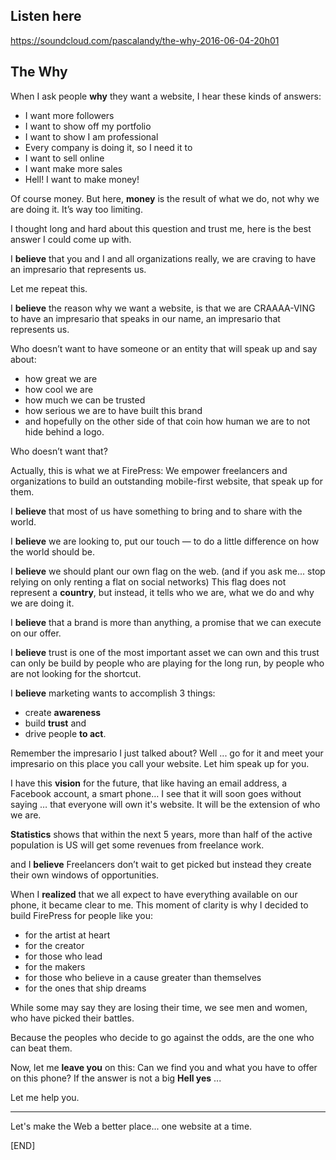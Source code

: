 ## Listen here
https://soundcloud.com/pascalandy/the-why-2016-06-04-20h01

## The Why

When I ask people **why** they want a website, I hear these kinds of answers:
- I want more followers
- I want to show off my portfolio
- I want to show I am professional 
- Every company is doing it, so I need it to
- I want to sell online
- I want make more sales
- Hell! I want to make money!

Of course money. But here, **money** is the result of what we do, not why we are doing it. It’s way too limiting.
 
I thought long and hard about this question and trust me, here is the best answer I could come up with.

I **believe** that you and I and all organizations really, 
we are craving to have an impresario that represents us. 

Let me repeat this.

I **believe** the reason why we want a website, 
is that we are CRAAAA-VING to have an impresario 
that speaks in our name, an impresario that represents us.

Who doesn’t want to have someone or an entity that will speak up and say about:
- how great we are
- how cool we are
- how much we can be trusted
- how serious we are to have built this brand 
- and hopefully on the other side of that coin
	how human we are to not hide behind a logo.

Who doesn’t want that?

Actually, this is what we at FirePress:
We empower freelancers and organizations to build an outstanding mobile-first website, that speak up for them. 

I **believe** that most of us have something to bring
and to share with the world. 

I **believe** we are looking to, put our touch — to do a little difference on how the world should be. 

I **believe** we should plant our own flag on the web. 
(and if you ask me... stop relying on only renting a flat on social networks)
This flag does not represent a **country**, but instead, 
it tells who we are, what we do and why we are doing it.

I **believe** that a brand is more than anything, a promise that we can execute on our offer.

I **believe** trust is one of the most important asset we can own and this trust can only be build by people who are playing for the long run,
by people who are not looking for the shortcut. 

I **believe** marketing wants to accomplish 3 things:
- create **awareness**
- build **trust** and
- drive people **to act**. 

Remember the impresario I just talked about?
Well ... go for it and meet your impresario 
on this place you call your website. 
Let him speak up for you.

I have this **vision** for the future,
that like having an email address, 
a Facebook account, a smart phone…
I see that it will soon goes without saying …
that everyone will own it's website.
It will be the extension of who we are.

**Statistics** shows that within the next 5 years, more than half of the active population is US will get some revenues from freelance work.

and I **believe** Freelancers don’t wait to get picked but instead they create their own windows of opportunities.

When I **realized** that we all expect to have everything available on our phone, it became clear to me. This moment of clarity is why I decided to build FirePress for people like you:
- for the artist at heart
- for the creator
- for those who lead
- for the makers
- for those who believe in a cause greater than themselves
- for the ones that ship dreams

While some may say they are losing their time, 
we see men and women, who have picked their battles.

Because the peoples who decide to go against the odds, 
are the one who can beat them.

Now, let me **leave you** on this:
Can we find you and what you have to offer on this phone? 
If the answer is not a big **Hell yes** ...

Let me help you.

---

Let's make the Web a better place... one website at a time.

[END]
